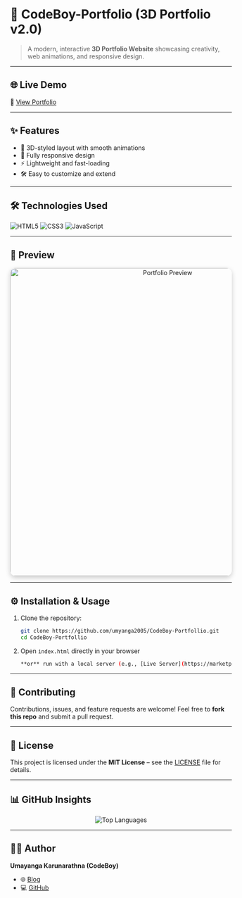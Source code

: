 # 🚀 CodeBoy-Portfolio (3D Portfolio v2.0)

> A modern, interactive **3D Portfolio Website** showcasing creativity, web animations, and responsive design.

---

## 🌐 Live Demo  
🔗 [View Portfolio](https://umayanga-codeboy.blogspot.com/)

---

## ✨ Features

- 🎨 3D-styled layout with smooth animations  
- 📱 Fully responsive design  
- ⚡ Lightweight and fast-loading  
- 🛠️ Easy to customize and extend  

---

## 🛠️ Technologies Used

<p align="left">
  <img src="https://img.shields.io/badge/HTML5-E34F26?style=for-the-badge&logo=html5&logoColor=white" alt="HTML5" />
  <img src="https://img.shields.io/badge/CSS3-1572B6?style=for-the-badge&logo=css3&logoColor=white" alt="CSS3" />
  <img src="https://img.shields.io/badge/JavaScript-323330?style=for-the-badge&logo=javascript&logoColor=F7DF1E" alt="JavaScript" />
</p>

---

## 📸 Preview

<p align="center">
  <!-- Replace with your actual screenshot -->
  <img src="https://i.ibb.co/4g0GSWpc/Screenshot-from-2025-09-04-20-13-05.png" alt="Portfolio Preview" width="700px" style="border-radius:12px; box-shadow: 0px 4px 12px rgba(0,0,0,0.2);" />
</p>

---

## ⚙️ Installation & Usage

1. Clone the repository:
   ```bash
   git clone https://github.com/umyanga2005/CodeBoy-Portfollio.git
   cd CodeBoy-Portfollio

2. Open `index.html` directly in your browser
   ```bash
   **or** run with a local server (e.g., [Live Server](https://marketplace.visualstudio.com/items?itemName=ritwickdey.LiveServer) in VS Code).

---

## 🤝 Contributing

Contributions, issues, and feature requests are welcome!
Feel free to **fork this repo** and submit a pull request.

---

## 📜 License

This project is licensed under the **MIT License** – see the [LICENSE](LICENSE) file for details.

---

## 📊 GitHub Insights

<p align="center">
  <img src="https://github-readme-stats.vercel.app/api/top-langs/?username=umyanga2005&layout=compact&theme=radical" alt="Top Languages" />
</p>

---

## 👨‍💻 Author

**Umayanga Karunarathna (CodeBoy)**

* 🌐 [Blog](https://umayanga-codeboy.blogspot.com/)
* 💻 [GitHub](https://github.com/umyanga2005)
